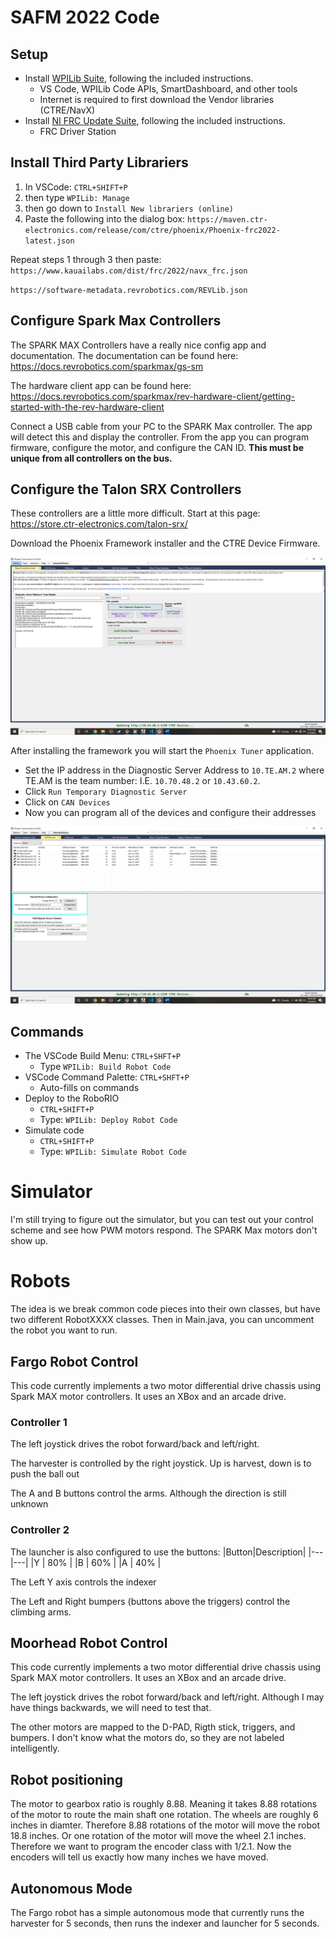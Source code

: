 # SAFM 2022 Code


## Setup

- Install [WPILib Suite](https://github.com/wpilibsuite/allwpilib/releases/latest), following the included instructions.
  - VS Code, WPILib Code APIs, SmartDashboard, and other tools
  - Internet is required to first download the Vendor libraries (CTRE/NavX)
- Install [NI FRC Update Suite](http://www.ni.com/download/labview-for-frc-18.0/7841/en/), following the included instructions.
  - FRC Driver Station

## Install Third Party Librariers

1. In VSCode: `CTRL+SHIFT+P` 
2. then type `WPILib: Manage`
3. then go down to `Install New librariers (online)`
4. Paste the following into the dialog box:
`https://maven.ctr-electronics.com/release/com/ctre/phoenix/Phoenix-frc2022-latest.json`

Repeat steps 1 through 3 then paste:
`https://www.kauailabs.com/dist/frc/2022/navx_frc.json`

`https://software-metadata.revrobotics.com/REVLib.json`

## Configure Spark Max Controllers

The SPARK MAX Controllers have a really nice config app and documentation. The documentation can be found here: https://docs.revrobotics.com/sparkmax/gs-sm

The hardware client app can be found here: https://docs.revrobotics.com/sparkmax/rev-hardware-client/getting-started-with-the-rev-hardware-client

Connect a USB cable from your PC to the SPARK Max controller. The app will detect this and display the controller. From the app you can program firmware, configure the motor, and configure the CAN ID. **This must be unique from all controllers on the bus.**

## Configure the Talon SRX Controllers

These controllers are a little more difficult. Start at this page:
https://store.ctr-electronics.com/talon-srx/

Download the Phoenix Framework installer and the CTRE Device Firmware. 

![Phoenix Tuner](assets/phoenix_tuner_1.jpg)

After installing the framework you will start the `Phoenix Tuner` application.
 - Set the IP address in the Diagnostic Server Address to `10.TE.AM.2` where TE.AM is the team number: I.E. `10.70.48.2` or `10.43.60.2`.
 - Click `Run Temporary Diagnostic Server`
 - Click on `CAN Devices`
 - Now you can program all of the devices and configure their addresses

![Phoenix Tuner configure](assets/phoenix_tuner_2.jpg)

## Commands

- The VSCode Build Menu: `CTRL+SHFT+P`
  - Type `WPILib: Build Robot Code`
- VSCode Command Palette: `CTRL+SHFT+P`
  - Auto-fills on commands
- Deploy to the RoboRIO
  - `CTRL+SHIFT+P`
  - Type: `WPILib: Deploy Robot Code`
- Simulate code
  - `CTRL+SHIFT+P`
  - Type: `WPILib: Simulate Robot Code`

# Simulator

I'm still trying to figure out the simulator, but you can test out your control scheme and see how PWM motors respond. The SPARK Max motors don't show up.

# Robots

The idea is we break common code pieces into their own classes, but have two different RobotXXXX classes. Then in Main.java, you can uncomment the robot you want to run.

## Fargo Robot Control

This code currently implements a two motor differential drive chassis using Spark MAX motor controllers. It uses an XBox and an arcade drive.

### Controller 1
The left joystick drives the robot forward/back and left/right.

The harvester is controlled by the right joystick. Up is harvest, down is to push the ball out

The A and B buttons control the arms. Although the direction is still unknown

### Controller 2

The launcher is also configured to use the buttons:
|Button|Description|
|---|---|
|Y | 80% |
|B | 60% |
|A | 40% |

The Left Y axis controls the indexer

The Left and Right bumpers (buttons above the triggers) control the climbing arms.

## Moorhead Robot Control

This code currently implements a two motor differential drive chassis using Spark MAX motor controllers. It uses an XBox and an arcade drive.

The left joystick drives the robot forward/back and left/right. Although I may have things backwards, we will need to test that. 

The other motors are mapped to the D-PAD, Rigth stick, triggers, and bumpers. I don't know
what the motors do, so they are not labeled intelligently. 

## Robot positioning

The motor to gearbox ratio is roughly 8.88. Meaning it takes 8.88 rotations of the motor to route the main shaft one rotation. The wheels are roughly 6 inches in diamter. 
Therefore 8.88 rotations of the motor will move the robot 18.8 inches. Or one rotation of
the motor will move the wheel 2.1 inches. Therefore we want to program the encoder class
with 1/2.1. Now the encoders will tell us exactly how many inches we have moved.

## Autonomous Mode

The Fargo robot has a simple autonomous mode that currently runs the harvester for 5 seconds, then runs the indexer and launcher for 5 seconds. 